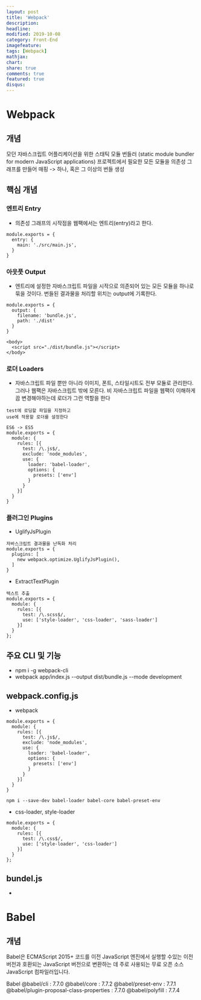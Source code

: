 ```yaml
---
layout: post
title: 'Webpack'
description:
headline:
modified: 2019-10-08
category: Front-End
imagefeature:
tags: [Webpack]
mathjax:
chart:
share: true
comments: true
featured: true
disqus:
---
```


# Webpack

## 개념

모던 자바스크립트 어플리케이션을 위한 스태틱 모듈 번들러
(static module bundler for modern JavaScript applications)
프로젝트에서 필요한 모든 모듈을 의존성 그래프를 만들어 매핑 -> 하나, 혹은 그 이상의 번들 생성

## 핵심 개념

### 엔트리 Entry

-   의존성 그래프의 시작점을 웹팩에서는 엔트리(entry)라고 한다.

```
module.exports = {
  entry: {
    main: './src/main.js',
  }
}
```

### 아웃풋 Output

-   엔트리에 설정한 자바스크립트 파일을 시작으로 의존되어 있는 모든 모듈을 하나로 묶을 것이다. 번들된 결과물을 처리할 위치는 output에 기록한다.

```
module.exports = {
  output: {
    filename: 'bundle.js',
    path: './dist'
  }
}

<body>
  <script src="./dist/bundle.js"></script>
</body>
```

### 로더 Loaders

-   자바스크립트 파일 뿐만 아니라 이미지, 폰트, 스타일시트도 전부 모듈로 관리한다. 그러나 웹팩은 자바스크립트 밖에 모른다. 비 자바스크립트 파일을 웹팩이 이해하게끔 변경해야하는데 로더가 그런 역할을 한다

```
test에 로딩할 파일을 지정하고
use에 적용할 로더를 설정한다

ES6 -> ES5
module.exports = {
  module: {
    rules: [{
      test: /\.js$/,
      exclude: 'node_modules',
      use: {
        loader: 'babel-loader',
        options: {
          presets: ['env']
        }
      }
    }]
  }
}
```

### 플러그인 Plugins

-   UglifyJsPlugin

```
자바스크립트 결과물을 난독화 처리
module.exports = {
  plugins: [
    new webpack.optimize.UglifyJsPlugin(),
  ]
}

```

-   ExtractTextPlugin

```
텍스트 추출
module.exports = {
  module: {
    rules: [{
      test: /\.scss$/,
      use: ['style-loader', 'css-loader', 'sass-loader']
    }]
  }
};

```

## 주요 CLI 및 기능

-   npm i -g webpack-cli
-   webpack app/index.js --output dist/bundle.js --mode development

## webpack.config.js

-   webpack

```
module.exports = {
  module: {
    rules: [{
      test: /\.js$/,
      exclude: 'node_modules',
      use: {
        loader: 'babel-loader',
        options: {
          presets: ['env']
        }
      }
    }]
  }
}

npm i --save-dev babel-loader babel-core babel-preset-env
```

-   css-loader, style-loader

```
module.exports = {
  module: {
    rules: [{
      test: /\.css$/,
      use: ['style-loader', 'css-loader']
    }]
  }
};

```

## bundel.js

-

# Babel

## 개념

Babel은 ECMAScript 2015+ 코드를 이전 JavaScript 엔진에서 실행할 수있는 이전 버전과 호환되는 JavaScript 버전으로 변환하는 데 주로 사용되는 무료 오픈 소스 JavaScript 컴파일러입니다.

Babel
@babel/cli : 7.7.0
@babel/core : 7.7.2
@babel/preset-env : 7.7.1
@babel/plugin-proposal-class-properties : 7.7.0
@babel/polyfill : 7.7.4

